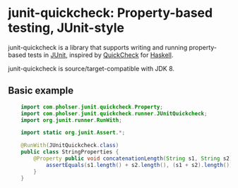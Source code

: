 # junit-quickcheck: Property-based testing, JUnit-style

junit-quickcheck is a library that supports writing and running property-based
tests in [JUnit](http://junit.org), inspired by
[QuickCheck](http://www.cse.chalmers.se/~rjmh/QuickCheck/manual.html) for
[Haskell](http://haskell.org).

junit-quickcheck is source/target-compatible with JDK 8.


## Basic example

```java
    import com.pholser.junit.quickcheck.Property;
    import com.pholser.junit.quickcheck.runner.JUnitQuickcheck;
    import org.junit.runner.RunWith;

    import static org.junit.Assert.*;

    @RunWith(JUnitQuickcheck.class)
    public class StringProperties {
        @Property public void concatenationLength(String s1, String s2) {
            assertEquals(s1.length() + s2.length(), (s1 + s2).length());
        }
    }
```